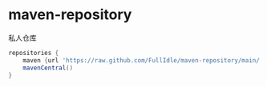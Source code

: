 # maven-repository
私人仓库

```groovy
repositories {
    maven {url 'https://raw.github.com/FullIdle/maven-repository/main/'}
    mavenCentral()
}
```
